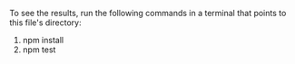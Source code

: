 To see the results, run the following commands in a terminal that points to this file's directory:
1. npm install
2. npm test